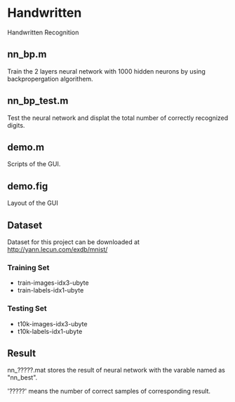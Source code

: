 # Handwritten
Handwritten Recognition

## nn_bp.m
Train the 2 layers neural network with 1000 hidden neurons by using backpropergation algorithem.

## nn_bp_test.m
Test the neural network and displat the total number of correctly recognized digits. 

## demo.m
Scripts of the GUI.

## demo.fig
Layout of the GUI

## Dataset

Dataset for this project can be downloaded at http://yann.lecun.com/exdb/mnist/

### Training Set
* train-images-idx3-ubyte
* train-labels-idx1-ubyte

### Testing Set
* t10k-images-idx3-ubyte
* t10k-labels-idx1-ubyte

## Result

nn_?????.mat stores the result of neural network with the varable named as "nn_best".

'?????' means the number of correct samples of corresponding result.
